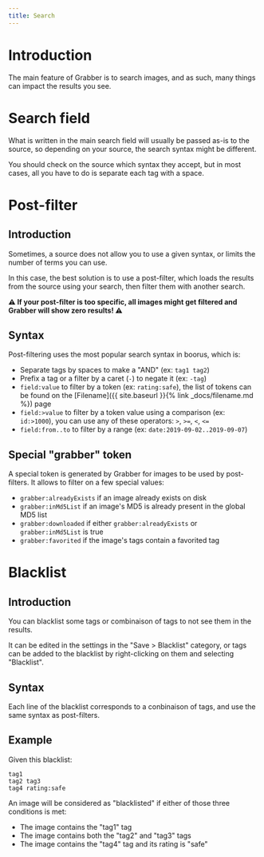 ```yaml
---
title: Search
---
```



# Introduction

The main feature of Grabber is to search images, and as such, many things can impact the results you see.


# Search field

What is written in the main search field will usually be passed as-is to the source, so depending on your source, the search syntax might be different.

You should check on the source which syntax they accept, but in most cases, all you have to do is separate each tag with a space.


# Post-filter

## Introduction
Sometimes, a source does not allow you to use a given syntax, or limits the number of terms you can use.

In this case, the best solution is to use a post-filter, which loads the results from the source using your search, then filter them with another search.

**⚠️ If your post-filter is too specific, all images might get filtered and Grabber will show zero results! ⚠️**

## Syntax
Post-filtering uses the most popular search syntax in boorus, which is:
* Separate tags by spaces to make a "AND" (ex: `tag1 tag2`)
* Prefix a tag or a filter by a caret (`-`) to negate it (ex: `-tag`)
* `field:value` to filter by a token (ex: `rating:safe`), the list of tokens can be found on the [Filename]({{ site.baseurl }}{% link _docs/filename.md %}) page
* `field:>value` to filter by a token value using a comparison (ex: `id:>1000`), you can use any of these operators: `>`, `>=`, `<`, `<=`
* `field:from..to` to filter by a range (ex: `date:2019-09-02..2019-09-07`)

## Special "grabber" token
A special token is generated by Grabber for images to be used by post-filters. It allows to filter on a few special values:
* `grabber:alreadyExists` if an image already exists on disk
* `grabber:inMd5List` if an image's MD5 is already present in the global MD5 list
* `grabber:downloaded` if either `grabber:alreadyExists` or `grabber:inMd5List` is true
* `grabber:favorited` if the image's tags contain a favorited tag


# Blacklist

## Introduction
You can blacklist some tags or combinaison of tags to not see them in the results.

It can be edited in the settings in the "Save > Blacklist" category, or tags can be added to the blacklist by right-clicking on them and selecting "Blacklist".

## Syntax
Each line of the blacklist corresponds to a conbinaison of tags, and use the same syntax as post-filters.

## Example
Given this blacklist:
```
tag1
tag2 tag3
tag4 rating:safe
```

An image will be considered as "blacklisted" if either of those three conditions is met:
* The image contains the "tag1" tag
* The image contains both the "tag2" and "tag3" tags
* The image contains the "tag4" tag and its rating is "safe"